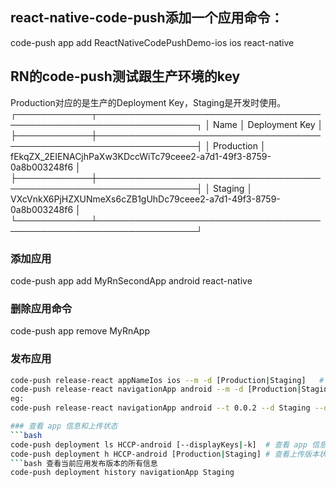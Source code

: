 ## react-native-code-push添加一个应用命令：    
code-push app add ReactNativeCodePushDemo-ios ios react-native  
## RN的code-push测试跟生产环境的key  
Production对应的是生产的Deployment Key，Staging是开发时使用。  
┌────────────┬──────────────────────────────────────────────────────────────────┐
│ Name       │ Deployment Key                                                   │
├────────────┼──────────────────────────────────────────────────────────────────┤
│ Production │ fEkqZX_2EIENACjhPaXw3KDccWiTc79ceee2-a7d1-49f3-8759-0a8b003248f6 │
├────────────┼──────────────────────────────────────────────────────────────────┤
│ Staging    │ VXcVnkX6PjHZXUNmeXs6cZB1gUhDc79ceee2-a7d1-49f3-8759-0a8b003248f6 │
└────────────┴──────────────────────────────────────────────────────────────────┘
### 添加应用  
code-push app add MyRnSecondApp android react-native
### 删除应用命令  
code-push app remove MyRnApp
### 发布应用  
```bash  
code-push release-react appNameIos ios --m -d [Production|Staging]   # iOS版  
code-push release-react navigationApp android --m -d [Production|Staging] # android版  
eg:    
code-push release-react navigationApp android --t 0.0.2 --d Staging --description "骚2"  

### 查看 app 信息和上传状态
```bash
code-push deployment ls HCCP-android [--displayKeys|-k]  # 查看 app 信息
code-push deployment h HCCP-android [Production|Staging] # 查看上传版本状态
```bash 查看当前应用发布版本的所有信息 
code-push deployment history navigationApp Staging